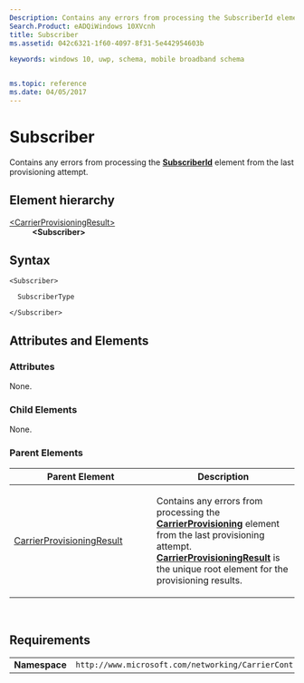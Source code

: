 ```yaml
---
Description: Contains any errors from processing the SubscriberId element from the last provisioning attempt.
Search.Product: eADQiWindows 10XVcnh
title: Subscriber
ms.assetid: 042c6321-1f60-4097-8f31-5e442954603b

keywords: windows 10, uwp, schema, mobile broadband schema


ms.topic: reference
ms.date: 04/05/2017
---
```


# Subscriber


Contains any errors from processing the [**SubscriberId**](../carriercontrolschema/element-subscriberid.md) element from the last provisioning attempt.

## Element hierarchy

<dl>
<dt><a href="element-carrierprovisioningresult.md">&lt;CarrierProvisioningResult&gt;</a></dt>
<dd><b>&lt;Subscriber&gt;</b></dd>
</dl>

## Syntax

``` syntax
<Subscriber>

  SubscriberType

</Subscriber>
```

## Attributes and Elements


### Attributes

None.

### Child Elements

None.

### Parent Elements

<table>
<colgroup>
<col width="50%" />
<col width="50%" />
</colgroup>
<thead>
<tr class="header">
<th>Parent Element</th>
<th>Description</th>
</tr>
</thead>
<tbody>
<tr class="odd">
<td><a href="element-carrierprovisioningresult.md">CarrierProvisioningResult</a> </td>
<td><p>Contains any errors from processing the <a href="https://msdn.microsoft.com/library/windows/apps/hh868289"><strong>CarrierProvisioning</strong></a>  element from the last provisioning attempt. <a href="https://msdn.microsoft.com/library/windows/apps/hh868380"><strong>CarrierProvisioningResult</strong></a> is the unique root element for the provisioning results.</p></td>
</tr>
</tbody>
</table>

 

## Requirements

|          |         |
|----------|--------------|
| **Namespace** | `http://www.microsoft.com/networking/CarrierControlResults/v2` |

 

 